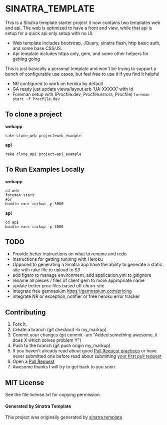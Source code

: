 SINATRA_TEMPLATE
===

This is a Sinatra template starter project it now contains two templates web and api. The web is optimized to have a front end view, while that api is setup for a quick api only setup with no UI.

* Web template includes bootstrap, JQuery, sinatra flash, http basic auth, and some base CSS/JS.
* Api template includes https only, gem, and some other helpers for getting going

This is just basically a personal template and won't be trying to support a bunch of configurable use cases, but feel free to use it if you find it helpful

* NR configured to work on heroku by default
* GA ready just update views/layout.erb 'UA-XXXXX' with id
* Foreman setup with (Procfile.dev, Procfile.errors, Procfile) `foreman start -f Procfile.dev`

## To clone a project

__webapp__

    rake clone_web project=web_example
    
__api__

    rake clone_api project=api_example

## To Run Examples Locally

__webapp__

    cd web
    foreman start
    #or
    bundle exec rackup -p 3000

__api__

    cd api
    bundle exec rackup -p 3000

## TODO

  * Provide better instructions on what to rename and redo
  * Instructions for getting running with Heroku
  * Opposed to generating a Sinatra app have the ability to generate a static site with rake file to upload to S3
  * add figaro to manage environment, add application.yml to gitignore
  * rename all pieces / files of client gem to more appropriate name
  * update better proc files based off churn-site
  * integrate free gemnasium https://gemnasium.com/pricing
  * integrate NR or exception_notifier or free heroku error tracker

## Contributing

1. Fork it.
2. Create a branch (git checkout -b my_markup)
3. Commit your changes (git commit -am "Added something awesome, it does X which solves problem Y")
4. Push to the branch (git push origin my_markup)
5. If you haven't already read about good [Pull Request practices](http://codeinthehole.com/writing/pull-requests-and-other-good-practices-for-teams-using-github/) or have never submitted one before read about submitting [your first pull request](http://jumpstartlab.com/news/archives/2013/04/15/your-first-pull-request)
6. Open a [Pull Request](https://help.github.com/articles/using-pull-requests)
7. Awesome thanks I will try to get back to you soon.

## MIT License

See the file license.txt for copying permission.


#### Generated by Sinatra Template

This project was originally generated by [sinatra template](https://github.com/danmayer/sinatra_template)